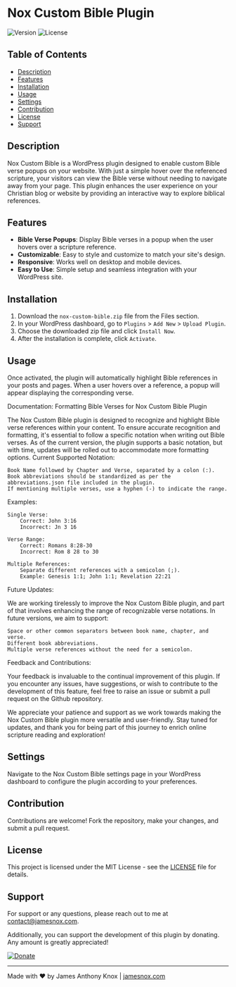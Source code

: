 # Nox Custom Bible Plugin

![Version](https://img.shields.io/badge/version-1.0.0-blue.svg)
![License](https://img.shields.io/badge/license-MIT-green.svg)

## Table of Contents

- [Description](#description)
- [Features](#features)
- [Installation](#installation)
- [Usage](#usage)
- [Settings](#settings)
- [Contribution](#contribution)
- [License](#license)
- [Support](#support)

## Description

Nox Custom Bible is a WordPress plugin designed to enable custom Bible verse popups on your website. With just a simple hover over the referenced scripture, your visitors can view the Bible verse without needing to navigate away from your page. This plugin enhances the user experience on your Christian blog or website by providing an interactive way to explore biblical references.

## Features

- **Bible Verse Popups**: Display Bible verses in a popup when the user hovers over a scripture reference.
- **Customizable**: Easy to style and customize to match your site's design.
- **Responsive**: Works well on desktop and mobile devices.
- **Easy to Use**: Simple setup and seamless integration with your WordPress site.

## Installation

1. Download the `nox-custom-bible.zip` file from the Files section.
2. In your WordPress dashboard, go to `Plugins` > `Add New` > `Upload Plugin`.
3. Choose the downloaded zip file and click `Install Now`.
4. After the installation is complete, click `Activate`.

## Usage

Once activated, the plugin will automatically highlight Bible references in your posts and pages. When a user hovers over a reference, a popup will appear displaying the corresponding verse.

Documentation: Formatting Bible Verses for Nox Custom Bible Plugin

The Nox Custom Bible plugin is designed to recognize and highlight Bible verse references within your content. To ensure accurate recognition and formatting, it's essential to follow a specific notation when writing out Bible verses. As of the current version, the plugin supports a basic notation, but with time, updates will be rolled out to accommodate more formatting options.
Current Supported Notation:

    Book Name followed by Chapter and Verse, separated by a colon (:).
    Book abbreviations should be standardized as per the abbreviations.json file included in the plugin.
    If mentioning multiple verses, use a hyphen (-) to indicate the range.

Examples:

    Single Verse:
        Correct: John 3:16
        Incorrect: Jn 3 16

    Verse Range:
        Correct: Romans 8:28-30
        Incorrect: Rom 8 28 to 30

    Multiple References:
        Separate different references with a semicolon (;).
        Example: Genesis 1:1; John 1:1; Revelation 22:21

Future Updates:

We are working tirelessly to improve the Nox Custom Bible plugin, and part of that involves enhancing the range of recognizable verse notations. In future versions, we aim to support:

    Space or other common separators between book name, chapter, and verse.
    Different book abbreviations.
    Multiple verse references without the need for a semicolon.

Feedback and Contributions:

Your feedback is invaluable to the continual improvement of this plugin. If you encounter any issues, have suggestions, or wish to contribute to the development of this feature, feel free to raise an issue or submit a pull request on the Github repository.

We appreciate your patience and support as we work towards making the Nox Custom Bible plugin more versatile and user-friendly. Stay tuned for updates, and thank you for being part of this journey to enrich online scripture reading and exploration!

## Settings

Navigate to the Nox Custom Bible settings page in your WordPress dashboard to configure the plugin according to your preferences.

## Contribution

Contributions are welcome! Fork the repository, make your changes, and submit a pull request.

## License

This project is licensed under the MIT License - see the [LICENSE](LICENSE) file for details.

## Support

For support or any questions, please reach out to me at [contact@jamesnox.com](mailto:james@jamesnox.com).

Additionally, you can support the development of this plugin by donating. Any amount is greatly appreciated!

[![Donate](https://www.paypalobjects.com/en_US/i/btn/btn_donate_SM.gif)](https://www.paypal.com/donate?hosted_button_id=6K8ZXLZNRWYDJ)

---

Made with ❤️ by James Anthony Knox | [jamesnox.com](https://jamesnox.com)
